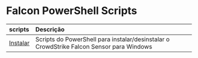 # Falcon PowerShell Scripts

| scripts | Descrição |
|:-|:-|
| [Instalar](instalar) | Scripts do PowerShell para instalar/desinstalar o CrowdStrike Falcon Sensor para Windows |
